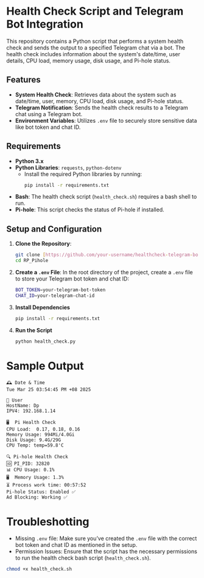 # Health Check Script and Telegram Bot Integration

This repository contains a Python script that performs a system health check and sends the output to a specified Telegram chat via a bot. The health check includes information about the system's date/time, user details, CPU load, memory usage, disk usage, and Pi-hole status.

## **Features**
- **System Health Check**: Retrieves data about the system such as date/time, user, memory, CPU load, disk usage, and Pi-hole status.
- **Telegram Notification**: Sends the health check results to a Telegram chat using a Telegram bot.
- **Environment Variables**: Utilizes `.env` file to securely store sensitive data like bot token and chat ID.

## **Requirements**

- **Python 3.x**
- **Python Libraries**: `requests`, `python-dotenv`
  - Install the required Python libraries by running:
    ```bash
    pip install -r requirements.txt
    ```
- **Bash**: The health check script (`health_check.sh`) requires a bash shell to run.
- **Pi-hole**: This script checks the status of Pi-hole if installed.

## **Setup and Configuration**

1. **Clone the Repository**:
    ```bash
    git clone [https://github.com/your-username/healthcheck-telegram-bot.git](https://github.com/danielmxPeck/RP_Pihole.git)
    cd RP_Pihole
    ```

2. **Create a `.env` File**:
   In the root directory of the project, create a `.env` file to store your Telegram bot token and chat ID:
   ```bash
   BOT_TOKEN=your-telegram-bot-token
   CHAT_ID=your-telegram-chat-id


3. **Install Dependencies**
   ```bash
   pip install -r requirements.txt

4. **Run the Script**
   ```bash
   python health_check.py

  # Sample Output
  ```
🕰️ Date & Time
Tue Mar 25 03:54:45 PM +08 2025

👤 User
HostName: Dp
IPV4: 192.168.1.14

🖥️  Pi Health Check
CPU Load:  0.17, 0.18, 0.16
Memory Usage: 994Mi/4.0Gi
Disk Usage: 9.4G/29G
CPU Temp: temp=59.8'C

🔍 Pi-hole Health Check
🆔 PI_PID: 32820
📊 CPU Usage: 0.1%
🖥️  Memory Usage: 1.3%
⏳ Process work time: 00:57:52
Pi-hole Status: Enabled ✅
Ad Blocking: Working ✅
```

# Troubleshotting
- Missing `.env` file: Make sure you’ve created the `.env` file with the correct bot token and chat ID as mentioned in the setup.
- Permission Issues: Ensure that the script has the necessary permissions to run the health check bash script (`health_check.sh`).
```bash
chmod +x health_check.sh

